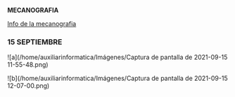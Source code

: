**MECANOGRAFIA**

[Info de la mecanografia](https://github.com/d-prieto/Inkscape-fresado-y-soldadura/blob/main/Mecanograf%C3%ADa.md)

### 15 SEPTIEMBRE

![a](/home/auxiliarinformatica/Imágenes/Captura de pantalla de 2021-09-15 11-55-48.png)

![b](/home/auxiliarinformatica/Imágenes/Captura de pantalla de 2021-09-15 12-07-00.png)

